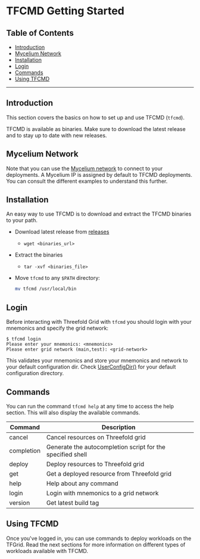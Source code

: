 <h1>TFCMD Getting Started</h1>

<h2>Table of Contents</h2>

- [Introduction](#introduction)
- [Mycelium Network](#mycelium-network)
- [Installation](#installation)
- [Login](#login)
- [Commands](#commands)
- [Using TFCMD](#using-tfcmd)

***

## Introduction

This section covers the basics on how to set up and use TFCMD (`tfcmd`).

TFCMD is available as binaries. Make sure to download the latest release and to stay up to date with new releases.

## Mycelium Network

Note that you can use the [Mycelium network](../../system_administrators/mycelium/mycelium_toc.md) to connect to your deployments. A Mycelium IP is assigned by default to TFCMD deployments. You can consult the different examples to understand this further.

## Installation

An easy way to use TFCMD is to download and extract the TFCMD binaries to your path. 

- Download latest release from [releases](https://github.com/threefoldtech/tfgrid-sdk-go/releases)
  - ```
    wget <binaries_url>
    ```
- Extract the binaries
  - ```
    tar -xvf <binaries_file>
    ```
- Move `tfcmd` to any `$PATH` directory:
    ```bash
    mv tfcmd /usr/local/bin
    ```

## Login

Before interacting with Threefold Grid with `tfcmd` you should login with your mnemonics and specify the grid network:

```console
$ tfcmd login
Please enter your mnemonics: <mnemonics>
Please enter grid network (main,test): <grid-network>
```

This validates your mnemonics and store your mnemonics and network to your default configuration dir.
Check [UserConfigDir()](https://pkg.go.dev/os#UserConfigDir) for your default configuration directory.

## Commands

You can run the command `tfcmd help` at any time to access the help section. This will also display the available commands.

| Command    | Description                                                |
| ---------- | ---------------------------------------------------------- |
| cancel     | Cancel resources on Threefold grid                         |
| completion | Generate the autocompletion script for the specified shell |
| deploy     | Deploy resources to Threefold grid                         |
| get        | Get a deployed resource from Threefold grid                |
| help       | Help about any command                                     |
| login      | Login with mnemonics to a grid network                     |
| version    | Get latest build tag                                       |

## Using TFCMD

Once you've logged in, you can use commands to deploy workloads on the TFGrid. Read the next sections for more information on different types of workloads available with TFCMD.


